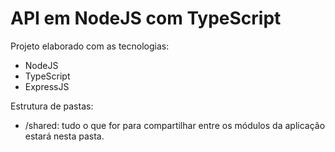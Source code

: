 # API em NodeJS com TypeScript

Projeto elaborado com as tecnologias:
- NodeJS
- TypeScript
- ExpressJS

Estrutura de pastas:
- /shared: tudo o que for para compartilhar entre os módulos da aplicação estará nesta pasta.
